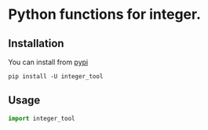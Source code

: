 # Python functions for integer.

## Installation

You can install from [pypi](https://pypi.org/project/integer_tool/)

```console
pip install -U integer_tool
```

## Usage

```python
import integer_tool
```
